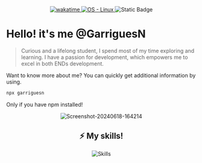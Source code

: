 <div style="text-align: center;">
    <a href="https://wakatime.com/@9b93daef-11b4-4335-ab2c-b032ba3a0b28">
        <img src="https://wakatime.com/badge/user/9b93daef-11b4-4335-ab2c-b032ba3a0b28.svg" alt="wakatime">
    </a>
    <a href="https://www.linux.org/" title="Go to Linux homepage">
        <img src="https://img.shields.io/badge/OS-Linux-blue?logo=linux&logoColor=white" alt="OS - Linux">
    </a>
    <img src="https://img.shields.io/badge/learning-working?label=working" alt="Static Badge">
</div>

# Hello! it's me @GarriguesN


> Curious and a lifelong student, I spend most of my time exploring and learning. I have a passion for development, which empowers me to excel in both ENDs development.

Want to know more about me? You can quickly get additional information by using. 
```bash
npx garriguesn
```
Only if you have npm installed!
<p align="center">
<img src="https://i.ibb.co/vDkcntM/Screenshot-20240618-164214.png" alt="Screenshot-20240618-164214" border="0">
</p>

<h2 align="center">⚡ My skills!</h2>

<p align="center">
    <img src="https://skillicons.dev/icons?i=php,laravel,js,vue,java,docker,mysql,git,tailwind" alt="Skills" />
</p>

